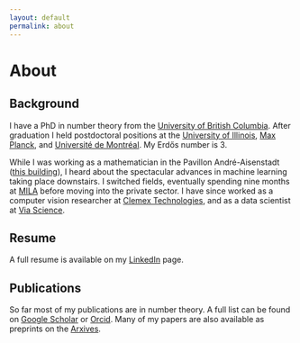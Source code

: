 ```yaml
---
layout: default
permalink: about
---
```


# About

## Background

I have a PhD in number theory from the [University of British Columbia](https://www.math.ubc.ca/). After graduation I held postdoctoral positions at the [University of Illinois](https://math.illinois.edu/), [Max Planck](https://www.mpim-bonn.mpg.de/), and [Université de Montréal](https://dms.umontreal.ca/en/). My Erdős number is 3.

While I was working as a mathematician in the Pavillon André-Aisenstadt ([this building](https://www.google.com/books/edition/Deep_Learning/omivDQAAQBAJ?hl=en&gbpv=1&printsec=frontcover)), I heard about the spectacular advances in machine learning taking place downstairs. I switched fields, eventually spending nine months at [MILA](https://mila.quebec/en/) before moving into the private sector. I have since worked as a computer vision researcher at [Clemex Technologies](https://www.clemex.com/), and as a data scientist at [Via Science](https://www.solvewithvia.com/).

## Resume

A full resume is available on my [LinkedIn](https://www.linkedin.com/in/rogersmontreal/) page.

## Publications

So far most of my publications are in number theory. A full list can be found on [Google Scholar](https://scholar.google.ca/citations?user=cnec4HkAAAAJ&hl=fr) or [Orcid](https://orcid.org/0000-0001-9163-4890). Many of my papers are also available as preprints on the [Arxives](https://arxiv.org/a/rogers_m_1.html).
